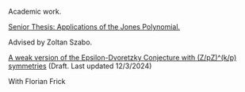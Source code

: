 
Academic work.

[Senior Thesis: Applications of the Jones Polynomial.](https://github.com/user-attachments/files/17996567/Senior.Thesis.pdf)

Advised by Zoltan Szabo.

[A weak version of the Epsilon-Dvoretzky Conjecture with (Z/pZ)^(k/p) symmetries](https://github.com/user-attachments/files/17996414/Epsilon_Dvoretsky_with_p__k_over_p__symmetries.pdf) (Draft. Last updated 12/3/2024)

With Florian Frick
